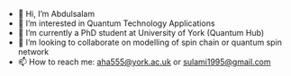 - 👋 Hi, I’m Abdulsalam 
- 👀 I’m interested in Quantum Technology Applications
- 🌱 I’m currently a PhD student at University of York (Quantum Hub)
- 💞️ I’m looking to collaborate on modelling of spin chain or quantum spin network   
- 📫 How to reach me: aha555@york.ac.uk or sulami1995@gmail.com 

<!---
aha55/aha55 is a ✨ special ✨ repository because its `README.md` (this file) appears on your GitHub profile.
You can click the Preview link to take a look at your changes.
--->
